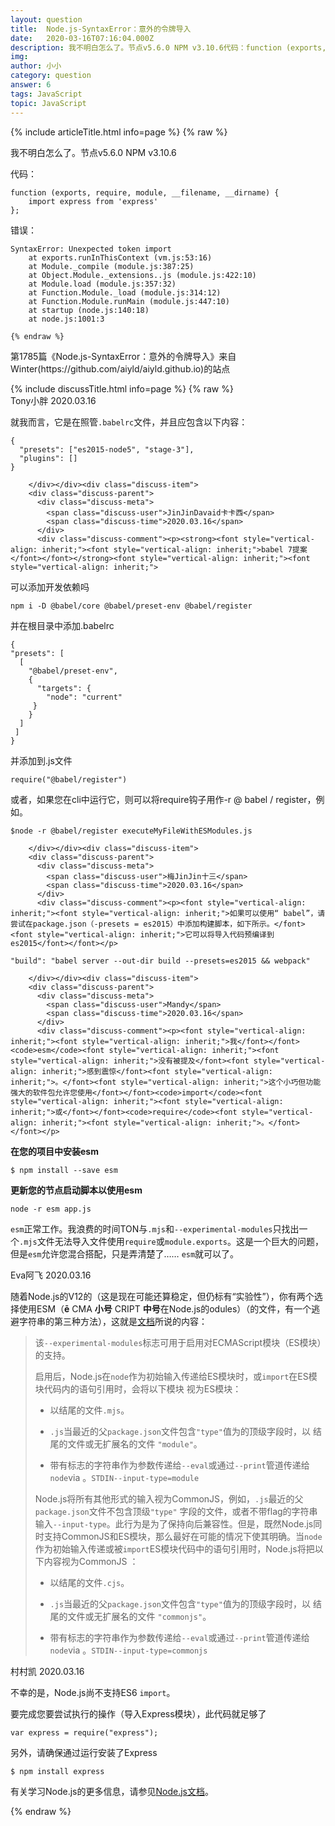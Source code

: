 ```yaml
---
layout: question
title:  Node.js-SyntaxError：意外的令牌导入
date:   2020-03-16T07:16:04.000Z
description: 我不明白怎么了。节点v5.6.0 NPM v3.10.6代码：function (exports, require, module, __fil...
img: 
author: 小小
category: question
answer: 6
tags: JavaScript
topic: JavaScript
---
```

<div class="article-root">
  <div class="article">
    {% include articleTitle.html info=page %}
    {% raw %}
    <div class="article-content"><p><font style="vertical-align: inherit;"><font style="vertical-align: inherit;">我不明白怎么了。</font><font style="vertical-align: inherit;">节点v5.6.0 NPM v3.10.6</font></font></p>

<p><font style="vertical-align: inherit;"><font style="vertical-align: inherit;">代码：
</font></font></p>

<pre><code>function (exports, require, module, __filename, __dirname) {<font></font>
    import express from 'express'<font></font>
};<font></font>
</code></pre>

<p><font style="vertical-align: inherit;"><font style="vertical-align: inherit;">错误：</font></font></p>

<pre><code>SyntaxError: Unexpected token import<font></font>
    at exports.runInThisContext (vm.js:53:16)<font></font>
    at Module._compile (module.js:387:25)<font></font>
    at Object.Module._extensions..js (module.js:422:10)<font></font>
    at Module.load (module.js:357:32)<font></font>
    at Function.Module._load (module.js:314:12)<font></font>
    at Function.Module.runMain (module.js:447:10)<font></font>
    at startup (node.js:140:18)<font></font>
    at node.js:1001:3<font></font>
</code></pre></div>
    {% endraw %}
  </div>
  <p class="winter_mark">第1785篇《Node.js-SyntaxError：意外的令牌导入》来自Winter(https://github.com/aiyld/aiyld.github.io)的站点</p>
  <div class="discuss-wrapper">
    {% include discussTitle.html info=page %}
    {% raw %}
    <div class="discuss-list">
    <div class="discuss-item">
        <div class="discuss-parent">
          <div class="discuss-meta">
            <span class="discuss-user">Tony小胖</span>
            <span class="discuss-time">2020.03.16</span>
          </div>
          <div class="discuss-comment"><p><font style="vertical-align: inherit;"><font style="vertical-align: inherit;">就我而言，它是在照管</font></font><code>.babelrc</code><font style="vertical-align: inherit;"><font style="vertical-align: inherit;">文件，并且应包含以下内容：</font></font></p>

<pre><code>{<font></font>
  "presets": ["es2015-node5", "stage-3"],<font></font>
  "plugins": []<font></font>
}<font></font>
</code></pre></div>
        </div></div><div class="discuss-item">
        <div class="discuss-parent">
          <div class="discuss-meta">
            <span class="discuss-user">JinJinDavaid卡卡西</span>
            <span class="discuss-time">2020.03.16</span>
          </div>
          <div class="discuss-comment"><p><strong><font style="vertical-align: inherit;"><font style="vertical-align: inherit;">babel 7提案</font></font></strong><font style="vertical-align: inherit;"><font style="vertical-align: inherit;"> 
可以添加开发依赖吗</font></font></p>

<pre><code>npm i -D @babel/core @babel/preset-env @babel/register
</code></pre>

<p><font style="vertical-align: inherit;"><font style="vertical-align: inherit;">并在根目录中添加.babelrc</font></font></p>

<pre><code>{<font></font>
"presets": [<font></font>
  [<font></font>
    "@babel/preset-env",<font></font>
    {<font></font>
      "targets": {<font></font>
        "node": "current"<font></font>
     }<font></font>
    }<font></font>
  ]<font></font>
 ]<font></font>
}<font></font>
</code></pre>

<p><font style="vertical-align: inherit;"><font style="vertical-align: inherit;">并添加到.js文件</font></font></p>

<pre><code>require("@babel/register")
</code></pre>

<p><font style="vertical-align: inherit;"><font style="vertical-align: inherit;">或者，如果您在cli中运行它，则可以将require钩子用作-r @ babel / register，例如。</font></font></p>

<pre><code>$node -r @babel/register executeMyFileWithESModules.js
</code></pre></div>
        </div></div><div class="discuss-item">
        <div class="discuss-parent">
          <div class="discuss-meta">
            <span class="discuss-user">梅JinJin十三</span>
            <span class="discuss-time">2020.03.16</span>
          </div>
          <div class="discuss-comment"><p><font style="vertical-align: inherit;"><font style="vertical-align: inherit;">如果可以使用“ babel”，请尝试在package.json（-presets = es2015）中添加构建脚本，如下所示。</font><font style="vertical-align: inherit;">它可以将导入代码预编译到es2015</font></font></p>

<pre><code>"build": "babel server --out-dir build --presets=es2015 &amp;&amp; webpack"
</code></pre></div>
        </div></div><div class="discuss-item">
        <div class="discuss-parent">
          <div class="discuss-meta">
            <span class="discuss-user">Mandy</span>
            <span class="discuss-time">2020.03.16</span>
          </div>
          <div class="discuss-comment"><p><font style="vertical-align: inherit;"><font style="vertical-align: inherit;">我</font></font><code>esm</code><font style="vertical-align: inherit;"><font style="vertical-align: inherit;">没有被提及</font><font style="vertical-align: inherit;">感到震惊</font><font style="vertical-align: inherit;">。</font><font style="vertical-align: inherit;">这个小巧但功能强大的软件包允许您使用</font></font><code>import</code><font style="vertical-align: inherit;"><font style="vertical-align: inherit;">或</font></font><code>require</code><font style="vertical-align: inherit;"><font style="vertical-align: inherit;">。</font></font></p>

<p><strong><font style="vertical-align: inherit;"><font style="vertical-align: inherit;">在您的项目中安装esm</font></font></strong></p>

<p><code>$ npm install --save esm</code></p>

<p><strong><font style="vertical-align: inherit;"><font style="vertical-align: inherit;">更新您的节点启动脚本以使用esm</font></font></strong></p>

<p><code>node -r esm app.js</code></p>

<p><code>esm</code><font style="vertical-align: inherit;"><font style="vertical-align: inherit;">正常工作。</font><font style="vertical-align: inherit;">我浪费的时间TON与</font></font><code>.mjs</code><font style="vertical-align: inherit;"><font style="vertical-align: inherit;">和</font></font><code>--experimental-modules</code><font style="vertical-align: inherit;"><font style="vertical-align: inherit;">只找出一个</font></font><code>.mjs</code><font style="vertical-align: inherit;"><font style="vertical-align: inherit;">文件无法导入文件使用</font></font><code>require</code><font style="vertical-align: inherit;"><font style="vertical-align: inherit;">或</font></font><code>module.exports</code><font style="vertical-align: inherit;"><font style="vertical-align: inherit;">。</font><font style="vertical-align: inherit;">这是一个巨大的问题，但是</font></font><code>esm</code><font style="vertical-align: inherit;"><font style="vertical-align: inherit;">允许您混合搭配，只是弄清楚了…… </font></font><code>esm</code><font style="vertical-align: inherit;"><font style="vertical-align: inherit;">就可以了。</font></font></p></div>
        </div></div><div class="discuss-item">
        <div class="discuss-parent">
          <div class="discuss-meta">
            <span class="discuss-user">Eva阿飞</span>
            <span class="discuss-time">2020.03.16</span>
          </div>
          <div class="discuss-comment"><p><font style="vertical-align: inherit;"><font style="vertical-align: inherit;">随着Node.js的V12的（这是现在可能还算稳定，但仍标有“实验性”），你有两个选择使用ESM（</font></font><strong><font style="vertical-align: inherit;"><font style="vertical-align: inherit;">ē</font></font></strong><font style="vertical-align: inherit;"><font style="vertical-align: inherit;"> CMA </font></font><strong><font style="vertical-align: inherit;"><font style="vertical-align: inherit;">小号</font></font></strong><font style="vertical-align: inherit;"><font style="vertical-align: inherit;"> CRIPT </font></font><strong><font style="vertical-align: inherit;"><font style="vertical-align: inherit;">中号</font></font></strong><font style="vertical-align: inherit;"><font style="vertical-align: inherit;">在Node.js的odules）（的文件，有一个逃避字符串的第三种方法），这就是</font></font><a href="https://nodejs.org/api/esm.html" rel="noreferrer"><font style="vertical-align: inherit;"><font style="vertical-align: inherit;">文档</font></font></a><font style="vertical-align: inherit;"><font style="vertical-align: inherit;">所说的内容：</font></font></p>

<blockquote>
<p><font style="vertical-align: inherit;"><font style="vertical-align: inherit;">该</font></font><code>--experimental-modules</code><font style="vertical-align: inherit;"><font style="vertical-align: inherit;">标志可用于启用对ECMAScript模块（ES模块）的支持。</font></font></p>
<p><font style="vertical-align: inherit;"><font style="vertical-align: inherit;">启用后，Node.js在</font></font><code>node</code><font style="vertical-align: inherit;"><font style="vertical-align: inherit;">作为初始输入</font><font style="vertical-align: inherit;">传递给ES模块时</font><font style="vertical-align: inherit;">，或</font></font><code>import</code><font style="vertical-align: inherit;"><font style="vertical-align: inherit;">在ES模块代码内</font><font style="vertical-align: inherit;">的</font><font style="vertical-align: inherit;">语句</font><font style="vertical-align: inherit;">引用</font><font style="vertical-align: inherit;">时，会将以下模块
 </font><font style="vertical-align: inherit;">视为</font><font style="vertical-align: inherit;">ES模块：</font></font></p>
<ul>
<li>
<p><font style="vertical-align: inherit;"><font style="vertical-align: inherit;">以结尾的文件</font></font><code>.mjs</code><font style="vertical-align: inherit;"><font style="vertical-align: inherit;">。</font></font></p>
</li>
<li>
<p><font style="vertical-align: inherit;"></font><code>.js</code><font style="vertical-align: inherit;"><font style="vertical-align: inherit;">当最近的父</font></font><code>package.json</code><font style="vertical-align: inherit;"><font style="vertical-align: inherit;">文件包含</font></font><code>"type"</code><font style="vertical-align: inherit;"><font style="vertical-align: inherit;">值为的</font><font style="vertical-align: inherit;">顶级字段时</font><font style="vertical-align: inherit;">，以
 </font><font style="vertical-align: inherit;">结尾的</font><font style="vertical-align: inherit;">文件或无扩展名的文件
 </font></font><code>"module"</code><font style="vertical-align: inherit;"><font style="vertical-align: inherit;">。</font></font></p>
</li>
<li>
<p><font style="vertical-align: inherit;"><font style="vertical-align: inherit;">带有标志的</font><font style="vertical-align: inherit;">字符串作为参数传递给</font></font><code>--eval</code><font style="vertical-align: inherit;"><font style="vertical-align: inherit;">或</font><font style="vertical-align: inherit;">通过</font></font><code>--print</code><font style="vertical-align: inherit;"><font style="vertical-align: inherit;">管道传递给
 </font></font><code>node</code><font style="vertical-align: inherit;"><font style="vertical-align: inherit;">via </font><font style="vertical-align: inherit;">。</font></font><code>STDIN</code><font style="vertical-align: inherit;"></font><code>--input-type=module</code><font style="vertical-align: inherit;"></font></p>
</li>
</ul>
<p><font style="vertical-align: inherit;"><font style="vertical-align: inherit;">Node.js将所有其他形式的输入视为CommonJS，例如，</font></font><code>.js</code><font style="vertical-align: inherit;"><font style="vertical-align: inherit;">最近的父</font></font><code>package.json</code><font style="vertical-align: inherit;"><font style="vertical-align: inherit;">文件不包含顶级</font></font><code>"type"</code><font style="vertical-align: inherit;"><font style="vertical-align: inherit;">
字段的文件，或者不带flag的字符串输入</font></font><code>--input-type</code><font style="vertical-align: inherit;"><font style="vertical-align: inherit;">。</font><font style="vertical-align: inherit;">此行为是为了保持向后兼容性。</font><font style="vertical-align: inherit;">但是，既然Node.js同时支持CommonJS和ES模块，那么最好在可能的情况下使其明确。</font><font style="vertical-align: inherit;">当</font></font><code>node</code><font style="vertical-align: inherit;"><font style="vertical-align: inherit;">作为初始输入</font><font style="vertical-align: inherit;">传递</font><font style="vertical-align: inherit;">或被</font></font><code>import</code><font style="vertical-align: inherit;"><font style="vertical-align: inherit;">ES模块代码中的语句</font><font style="vertical-align: inherit;">引用时，</font><font style="vertical-align: inherit;">Node.js将把以下内容视为CommonJS </font><font style="vertical-align: inherit;">：</font></font></p>
<ul>
<li>
<p><font style="vertical-align: inherit;"><font style="vertical-align: inherit;">以结尾的文件</font></font><code>.cjs</code><font style="vertical-align: inherit;"><font style="vertical-align: inherit;">。</font></font></p>
</li>
<li>
<p><font style="vertical-align: inherit;"></font><code>.js</code><font style="vertical-align: inherit;"><font style="vertical-align: inherit;">当最近的父</font></font><code>package.json</code><font style="vertical-align: inherit;"><font style="vertical-align: inherit;">文件包含</font></font><code>"type"</code><font style="vertical-align: inherit;"><font style="vertical-align: inherit;">值为的</font><font style="vertical-align: inherit;">顶级字段时</font><font style="vertical-align: inherit;">，以
 </font><font style="vertical-align: inherit;">结尾的</font><font style="vertical-align: inherit;">文件或无扩展名的文件
 </font></font><code>"commonjs"</code><font style="vertical-align: inherit;"><font style="vertical-align: inherit;">。</font></font></p>
</li>
<li>
<p><font style="vertical-align: inherit;"><font style="vertical-align: inherit;">带有标志的</font><font style="vertical-align: inherit;">字符串作为参数传递给</font></font><code>--eval</code><font style="vertical-align: inherit;"><font style="vertical-align: inherit;">或</font><font style="vertical-align: inherit;">通过</font></font><code>--print</code><font style="vertical-align: inherit;"><font style="vertical-align: inherit;">管道传递给
 </font></font><code>node</code><font style="vertical-align: inherit;"><font style="vertical-align: inherit;">via </font><font style="vertical-align: inherit;">。</font></font><code>STDIN</code><font style="vertical-align: inherit;"></font><code>--input-type=commonjs</code><font style="vertical-align: inherit;"></font></p>
</li>
</ul>
</blockquote></div>
        </div></div><div class="discuss-item">
        <div class="discuss-parent">
          <div class="discuss-meta">
            <span class="discuss-user">村村凯</span>
            <span class="discuss-time">2020.03.16</span>
          </div>
          <div class="discuss-comment"><p><font style="vertical-align: inherit;"><font style="vertical-align: inherit;">不幸的是，Node.js尚不支持ES6 </font></font><code>import</code><font style="vertical-align: inherit;"><font style="vertical-align: inherit;">。</font></font></p>

<p><font style="vertical-align: inherit;"><font style="vertical-align: inherit;">要完成您要尝试执行的操作（导入Express模块​​），此代码就足够了</font></font></p>

<pre><code>var express = require("express");
</code></pre>

<p><font style="vertical-align: inherit;"><font style="vertical-align: inherit;">另外，请确保通过运行安装了Express</font></font></p>

<pre><code>$ npm install express
</code></pre>

<p><font style="vertical-align: inherit;"><font style="vertical-align: inherit;">有关学习Node.js的更多信息，</font><font style="vertical-align: inherit;">请参见</font></font><a href="https://nodejs.org/en/docs/" rel="noreferrer"><font style="vertical-align: inherit;"><font style="vertical-align: inherit;">Node.js文档</font></font></a><font style="vertical-align: inherit;"><font style="vertical-align: inherit;">。</font></font></p></div>
        </div></div>
    </div>
    {% endraw %}
  </div>
<div>
